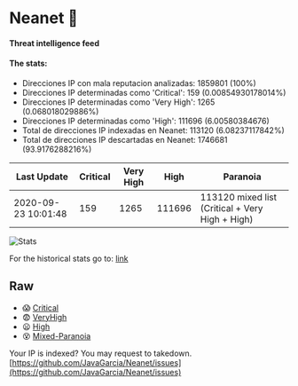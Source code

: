 # Neanet :hocho:
#### Threat intelligence feed
#### The stats:

- Direcciones IP con mala reputacion analizadas: 1859801 (100%)
- Direcciones IP determinadas como 'Critical':  159 (0.00854930178014%)
- Direcciones IP determinadas como 'Very High':  1265 (0.068018029886%)
- Direcciones IP determinadas como 'High':  111696 (6.00580384676)
- Total de direcciones IP indexadas en Neanet:  113120 (6.08237117842%)
- Total de direcciones IP descartadas en Neanet:  1746681 (93.9176288216%)

| Last Update | Critical | Very High | High | Paranoia |
| --- | --- | --- | --- | --- |
| 2020-09-23 10:01:48 | 159 | 1265 | 111696 | 113120 mixed list (Critical + Very High + High)|

![Stats](https://docs.google.com/spreadsheets/d/e/2PACX-1vSnaNMIXVabIpDJjufMlzH7poXnshF3mgd8Is1g9ytUEzVsP5my4Trn8f-xkoLLQ38xpL3HtmUexLo6/pubchart?oid=501124687&format=image)

For the historical stats go to: [link](/stats.csv)
## Raw
- :scream: [Critical](https://raw.githubusercontent.com/JavaGarcia/Neanet/master/blacklists/neanet_critical.txt)
- :fearful: [VeryHigh](https://raw.githubusercontent.com/JavaGarcia/Neanet/master/blacklists/neanet_veryHigh.txtt)
- :frowning: [High](https://raw.githubusercontent.com/JavaGarcia/Neanet/master/blacklists/neanet_high.txt)
- :dizzy_face: [Mixed-Paranoia](https://raw.githubusercontent.com/JavaGarcia/Neanet/master/blacklists/neanet_all.txt)


Your IP is indexed? You may request to takedown. [https://github.com/JavaGarcia/Neanet/issues](https://github.com/JavaGarcia/Neanet/issues)













































































































































































































































































































































































































































































































































































































































































































































































































































































































































































































